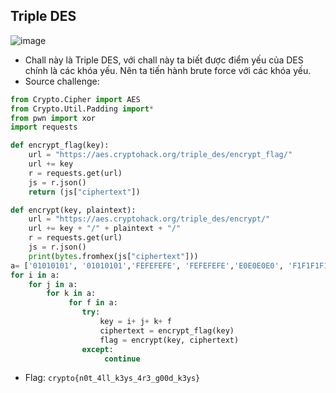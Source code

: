 ## Triple DES
![image](https://hackmd.io/_uploads/Hy7Rxdq56.png)
- Chall này là Triple DES, với chall này ta biết được điểm yếu của DES chính là các khóa yếu. Nên ta tiến hành brute force với các khóa yếu.
- Source challenge:
```Python
from Crypto.Cipher import AES
from Crypto.Util.Padding import*
from pwn import xor
import requests

def encrypt_flag(key):
	url = "https://aes.cryptohack.org/triple_des/encrypt_flag/"
	url += key
	r = requests.get(url)
	js = r.json()
	return (js["ciphertext"])

def encrypt(key, plaintext):
    url = "https://aes.cryptohack.org/triple_des/encrypt/"
    url += key + "/" + plaintext + "/"
    r = requests.get(url)
    js = r.json()
    print(bytes.fromhex(js["ciphertext"]))
a= ['01010101', '01010101','FEFEFEFE', 'FEFEFEFE','E0E0E0E0', 'F1F1F1F1','1F1F1F1F', '0E0E0E0E']
for i in a:
    for j in a:
        for k in a:
             for f in a:
                try:
                    key = i+ j+ k+ f
                    ciphertext = encrypt_flag(key)
                    flag = encrypt(key, ciphertext)
                except:
                     continue
```
- Flag: `crypto{n0t_4ll_k3ys_4r3_g00d_k3ys}`
